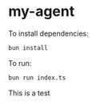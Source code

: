 # my-agent

To install dependencies:

```bash
bun install
```

To run:

```bash
bun run index.ts
```

This is a test
